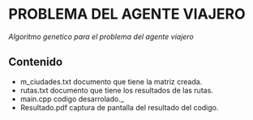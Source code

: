 # PROBLEMA DEL AGENTE VIAJERO

_Algoritmo genetico para el problema del agente viajero_

## Contenido 

- m_ciudades.txt documento que tiene la matriz creada.<br/>
- rutas.txt documento que tiene los resultados de las rutas.<br/>
- main.cpp codigo desarrolado._<br/>
- Resultado.pdf captura de pantalla del resultado del codigo.<br/>
